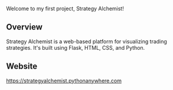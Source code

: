 Welcome to my first project, Strategy Alchemist!

## Overview

Strategy Alchemist is a web-based platform for visualizing trading strategies. It's built using Flask, HTML, CSS, and Python.

## Website

https://strategyalchemist.pythonanywhere.com


